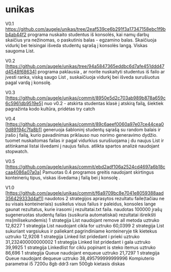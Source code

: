 # unikas

V0.1  https://github.com/augele/unikas/tree/2eaf539ce6b291f3a17347158ebc1f9bb4ab44f2 
programa nuskaito studentus iš konsolės, kai namų darbų skaičius yra nežinomas, o paskutinis balas - egzamino balas. Skaičiuoja vidurkį bei teisingai išveda studentų sąrašą į konsolės langą. Viskas saugoma List<Studentas>.

V0.2  [https://github.com/augele/unikas/tree/94a5847365eddbc6d7afe451ddd47d4548f68634]
programa paklausia , ar norite nuskaityti studentus iš failo ar įvesti ranka, viską saugo List <Studentas>, suskaičiuoja vidurkį bei išveda surušiuotus pagal vardą į konsolę.

V0.3  [https://github.com/augele/unikas/commit/8950e5d2c703ab989b878a659c6c5961db9519e5]
nuo v0.2 - atskirta studentas klasė į atskirą failą, šiektiek pagražinta kodo kultūra, pridėtas try catch

V0.4  [https://github.com/augele/unikas/commit/89c6aeef0060a97e07ce44cea00d89194c7fa8b1]
generuoja šabloninį studentų sąrašą su random balais ir įrašo į failą, kurio pavadinimas priklauso nuo norimo generavimo dydžio. tuomet nuskaitomas failas ir pagal vidurkius surušiuojama į du naujus List<Studentas> ir atitinkamai listai išvedami į naujus failus. atlikta spartos analizė naudojant stopwatch.

V0.5  [https://github.com/augele/unikas/commit/ebd2adf106a2524cd4697a6b18ccaa4086a07a0a]
Pamuotas 0.4 programos greitis naudojant skirtingus konteinerių tipus, viskas išvedama į failą bei į konsolę .

V1.0  [https://github.com/augele/unikas/commit/f6a9709bc8e7041e8059388aad356429333d4af1]
naudotos 2 strategijos aprasytos rezultatu faile(tačiau ne su visais konteineriais)
susikelus visus failus ir paleidus, konsoles lange gaunat rezultatus, kurie irasomi į rezultatai.txt faila.
naudotas 100000 įrašų sugeneruotas studentų failas (susikuria automatiskai) rezultatai išreikšti ms(milisekundemis)
1 strategija List naudojant remove all metoda uztruko 12,8227
1 strategija List naudojant cikla for uztruko 60,0399
2 strategija List sukuriant vargsiukus ir paliekant pagrindiniame konteineryje tik kietekus uztruko 12,9208
1 strategija Linked list pridedant i prieki uztruko 31,232400000000002
1 strategija Linked list pridedant i gala uztruko 39,9925
1 strategija Linkedlist for ciklu popinant is steko itemus uztruko 86,696
1 strategija Queue naudojant enqueue uztruko 21,7297
1 strategija Queue naudojant dequeue uztruko 38,495799999999996
Kompiuterio parametrai
i5 7200u
8gb ddr3 ram
500gb kietasis diskas
